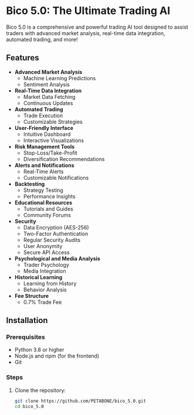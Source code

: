 # Bico 5.0: The Ultimate Trading AI

Bico 5.0 is a comprehensive and powerful trading AI tool designed to 
assist traders with advanced market analysis, real-time data integration,
automated trading, and more!

## Features

- **Advanced Market Analysis**
  - Machine Learning Predictions
  - Sentiment Analysis
- **Real-Time Data Integration**
  - Market Data Fetching
  - Continuous Updates
- **Automated Trading**
  - Trade Execution
  - Customizable Strategies
- **User-Friendly Interface**
  - Intuitive Dashboard
  - Interactive Visualizations
- **Risk Management Tools**
  - Stop-Loss/Take-Profit
  - Diversification Recommendations
- **Alerts and Notifications**
  - Real-Time Alerts
  - Customizable Notifications
- **Backtesting**
  - Strategy Testing
  - Performance Insights
- **Educational Resources**
  - Tutorials and Guides
  - Community Forums
- **Security**
  - Data Encryption (AES-256)
  - Two-Factor Authentication
  - Regular Security Audits
  - User Anonymity
  - Secure API Access
- **Psychological and Media Analysis**
  - Trader Psychology
  - Media Integration
- **Historical Learning**
  - Learning from History
  - Behavior Analysis
- **Fee Structure**
  - 0.7% Trade Fee

## Installation

### Prerequisites

- Python 3.8 or higher
- Node.js and npm (for the frontend)
- Git

### Steps

1. Clone the repository:

   ```bash
   git clone https://github.com/PETABONE/bico_5.0.git
   cd bico_5.0
